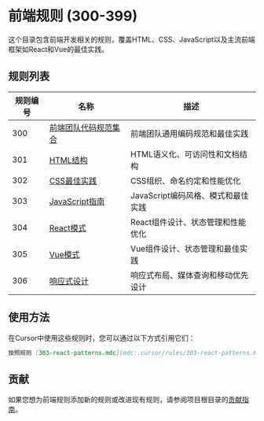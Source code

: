 # 前端规则 (300-399)

这个目录包含前端开发相关的规则，覆盖HTML、CSS、JavaScript以及主流前端框架如React和Vue的最佳实践。

## 规则列表

| 规则编号 | 名称 | 描述 |
|---------|------|------|
| 300 | [前端团队代码规范集合](300-frontend-team-code-standards.mdc) | 前端团队通用编码规范和最佳实践 |
| 301 | [HTML结构](301-html-structure.mdc) | HTML语义化、可访问性和文档结构 |
| 302 | [CSS最佳实践](302-css-best-practices.mdc) | CSS组织、命名约定和性能优化 |
| 303 | [JavaScript指南](303-javascript-guide.mdc) | JavaScript编码风格、模式和最佳实践 |
| 304 | [React模式](304-react-patterns.mdc) | React组件设计、状态管理和性能优化 |
| 305 | [Vue模式](305-vue-patterns.mdc) | Vue组件设计、状态管理和最佳实践 |
| 306 | [响应式设计](306-responsive-design.mdc) | 响应式布局、媒体查询和移动优先设计 |

## 使用方法

在Cursor中使用这些规则时，您可以通过以下方式引用它们：

```markdown
按照规则 [303-react-patterns.mdc](mdc:.cursor/rules/303-react-patterns.mdc) 设计组件结构
```

## 贡献

如果您想为前端规则添加新的规则或改进现有规则，请参阅项目根目录的[贡献指南](../README.md#贡献指南)。 